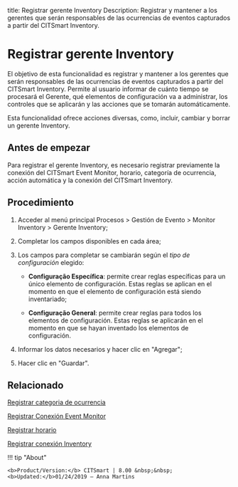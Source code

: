 title: Registrar gerente Inventory
Description: Registrar y mantener a los gerentes que serán responsables de las ocurrencias de eventos capturados a partir del CITSmart Inventory.
# Registrar gerente Inventory

El objetivo de esta funcionalidad es registrar y mantener a los gerentes que
serán responsables de las ocurrencias de eventos capturados a partir del
CITSmart Inventory. Permite al usuario informar de cuánto tiempo se procesará el
Gerente, qué elementos de configuración va a administrar, los controles que se
aplicarán y las acciones que se tomarán automáticamente.

Esta funcionalidad ofrece acciones diversas, como, incluir, cambiar y borrar un
gerente Inventory.

Antes de empezar
--------------------

Para registrar el gerente Inventory, es necesario registrar previamente la
conexión del CITSmart Event Monitor, horario, categoría de ocurrencia, acción
automática y la conexión del CITSmart Inventory.

Procedimiento
-----------------

1.  Acceder al menú principal Procesos \> Gestión de Evento \> Monitor Inventory
    \> Gerente Inventory;

2.  Completar los campos disponibles en cada área;

3.  Los campos para completar se cambiarán según el *tipo de
    configuración* elegido:

    -   **Configuração Específica**: permite crear reglas específicas para un único
    elemento de configuración. Estas reglas se aplican en el momento en que el
    elemento de configuración está siendo inventariado;

    -   **Configuração General**: permite crear reglas para todos los elementos de
    configuración. Estas reglas se aplicarán en el momento en que se hayan
    inventado los elementos de configuración.

4.  Informar los datos necesarios y hacer clic en "Agregar";

5.  Hacer clic en "Guardar".

Relacionado
-----------

[Registrar categoria de ocurrencia](/es-es/citsmart-platform-9/processes/event/configuration/register-occurence-category.html)

[Registrar Conexión Event Monitor](/es-es/citsmart-platform-9/processes/event/configuration/register-event-monitor-connection.html)

[Registrar horario](/es-es/citsmart-platform-9/processes/event/configuration/register-time.html)

[Registrar conexión Inventory](/es-es/citsmart-platform-9/processes/event/configuration/set-inventory-connection.html)


!!! tip "About"

    <b>Product/Version:</b> CITSmart | 8.00 &nbsp;&nbsp;
    <b>Updated:</b>01/24/2019 – Anna Martins
